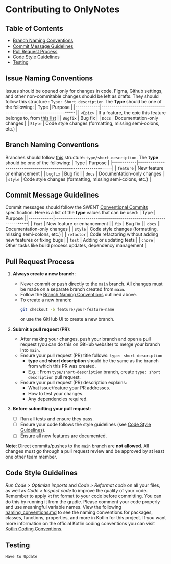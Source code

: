 # Contributing to OnlyNotes

## Table of Contents
- [Branch Naming Conventions](#branch-naming-conventions)
- [Commit Message Guidelines](#commit-message-guidelines)
- [Pull Request Process](#pull-request-process)
- [Code Style Guidelines](#code-style-guidelines)
- [Testing](#testing)

## Issue Naming Conventions
Issues should be opened only for changes in code. Figma, Github settings, and other non-commitable changes should be left as drafts. 
They should follow this structure : `Type: Short description`
The **Type** should be one of the following:
| Type       | Purpose                                                         |
|------------|-----------------------------------------------------------------|
| `<Epic>`   | If a feature, the epic this feature belongs to, from [this list](https://github.com/orgs/onlynotes-swent/projects/1/settings/fields/137941145)  |
| `Bugfix`   | Bug fix                                                         |
| `Docs`     | Documentation-only changes                                      |
| `Style`    | Code style changes (formatting, missing semi-colons, etc.)      |

## Branch Naming Conventions
Branches should follow [this](https://medium.com/@abhay.pixolo/naming-conventions-for-git-branches-a-cheatsheet-8549feca2534) structure: `type/short-description`. 
The **type** should be one of the following:
| Type       | Purpose                                                         |
|------------|-----------------------------------------------------------------|
| `feature`  | New feature or enhancement                                      |
| `bugfix`   | Bug fix                                                         |
| `docs`     | Documentation-only changes                                      |
| `style`    | Code style changes (formatting, missing semi-colons, etc.)      |

## Commit Message Guidelines
Commit messages should follow the SWENT [Conventional Commits](https://github.com/swent-epfl/bootcamp-f24-Roshan-y/blob/main/docs/Theory.md#2-commit-messages) specification.
Here is a list of the **type** values that can be used:
| Type       | Purpose                                                         |
|------------|-----------------------------------------------------------------|
| `feat`     | New feature or enhancement                                      |
| `fix`      | Bug fix                                                         |
| `docs`     | Documentation-only changes                                      |
| `style`    | Code style changes (formatting, missing semi-colons, etc.)      |
| `refactor` | Code refactoring without adding new features or fixing bugs     |
| `test`     | Adding or updating tests                                        |
| `chore`    | Other tasks like build process updates, dependency management   |

## Pull Request Process
1. **Always create a new branch**:
    - Never commit or push directly to the `main` branch. All changes must be made on a separate branch created from `main`.
    - Follow the [Branch Naming Conventions](#branch-naming-conventions) outlined above.
    - To create a new branch:
      ```bash
      git checkout -b feature/your-feature-name
      ```
      or use the GitHub UI to create a new branch.

2. **Submit a pull request (PR)**:
    - After making your changes, push your branch and open a pull request (you can do this on GitHub website) to merge your branch into `main`.
    - Ensure your pull request (PR) title follows: `type: short description`
        - **type** and **short description** should be the same as the branch from which this PR was created.
        - E.g. : From `type/short-description` branch, create `type: short description` pull request.
    - Ensure your pull request (PR) description explains:
        - What issue/feature your PR addresses.
        - How to test your changes.
        - Any dependencies required.

3. **Before submitting your pull request**:
    - [ ] Run all tests and ensure they pass.
    - [ ] Ensure your code follows the style guidelines (see [Code Style Guidelines](#code-style-guidelines)).
    - [ ] Ensure all new features are documented.

**Note**: Direct commits/pushes to the `main` branch are **not allowed**. All changes must go through a pull request review and be approved by at least one other team member.

## Code Style Guidelines
_Run Code > Optimize imports_ and _Code > Reformat code_ on all your files, as well as _Code > Inspect code_ to improve the quality of your code. 
Remember to apply `ktfmt` format to your code before committing. You can do this by running it from the gradle. Please comment your code properly and use meaningful variable names. 
View the following [naming_conventions.md](docs/naming_conventions.md) to see the naming conventions for packages, classes, functions, properties, and more in Kotlin for this project.
If you want more information on the official Kotlin coding conventions you can visit [Kotlin Coding Conventions](https://kotlinlang.org/docs/coding-conventions.html).

## Testing

`Have to Update`
